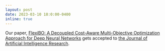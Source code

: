 ```yaml
---
layout: post
date: 2023-03-10 18:0:00-0400
inline: true
---
```


Our paper, [FlexiBO: A Decoupled Cost-Aware Multi-Objective Optimization Approach for Deep Neural Networks](https://arxiv.org/abs/2001.06588) gets accepted to [the Journal of Artificial Intelligence Research](https://www.jair.org/index.php/jair).
